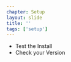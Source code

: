 ```yaml
---
chapter: Setup
layout: slide
title: ''
tags: ['setup']
---
```


* Test the Install
* Check your Version
